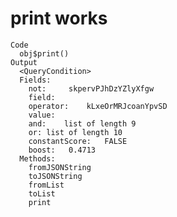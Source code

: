 # print works

    Code
      obj$print()
    Output
      <QueryCondition>
      Fields:
      	not:	 skpervPJhDzYZlyXfgw 
      	field:	 
      	operator:	 kLxeOrMRJcoanYpvSD 
      	value:	 
      	and:	list of length 9 
      	or:	list of length 10 
      	constantScore:	 FALSE 
      	boost:	 0.4713 
      Methods:
      	fromJSONString
      	toJSONString
      	fromList
      	toList
      	print

